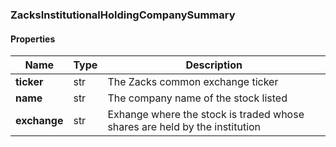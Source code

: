 

[//]: # (CLASS:ZacksInstitutionalHoldingCompanySummary)

[//]: # (KIND:object)

### ZacksInstitutionalHoldingCompanySummary

#### Properties

[//]: # (START_DEFINITION)

Name | Type | Description
------------ | ------------- | -------------
**ticker** | str | The Zacks common exchange ticker &nbsp;
**name** | str | The company name of the stock listed &nbsp;
**exchange** | str | Exhange where the stock is traded whose shares are held by the institution &nbsp;

[//]: # (END_DEFINITION)




